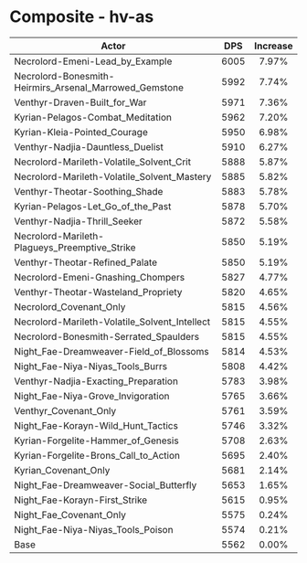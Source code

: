 # Composite - hv-as
| Actor | DPS | Increase |
|---|:---:|:---:|
|Necrolord-Emeni-Lead_by_Example|6005|7.97%|
|Necrolord-Bonesmith-Heirmirs_Arsenal_Marrowed_Gemstone|5992|7.74%|
|Venthyr-Draven-Built_for_War|5971|7.36%|
|Kyrian-Pelagos-Combat_Meditation|5962|7.20%|
|Kyrian-Kleia-Pointed_Courage|5950|6.98%|
|Venthyr-Nadjia-Dauntless_Duelist|5910|6.27%|
|Necrolord-Marileth-Volatile_Solvent_Crit|5888|5.87%|
|Necrolord-Marileth-Volatile_Solvent_Mastery|5885|5.82%|
|Venthyr-Theotar-Soothing_Shade|5883|5.78%|
|Kyrian-Pelagos-Let_Go_of_the_Past|5878|5.70%|
|Venthyr-Nadjia-Thrill_Seeker|5872|5.58%|
|Necrolord-Marileth-Plagueys_Preemptive_Strike|5850|5.19%|
|Venthyr-Theotar-Refined_Palate|5850|5.19%|
|Necrolord-Emeni-Gnashing_Chompers|5827|4.77%|
|Venthyr-Theotar-Wasteland_Propriety|5820|4.65%|
|Necrolord_Covenant_Only|5815|4.56%|
|Necrolord-Marileth-Volatile_Solvent_Intellect|5815|4.55%|
|Necrolord-Bonesmith-Serrated_Spaulders|5815|4.55%|
|Night_Fae-Dreamweaver-Field_of_Blossoms|5814|4.53%|
|Night_Fae-Niya-Niyas_Tools_Burrs|5808|4.42%|
|Venthyr-Nadjia-Exacting_Preparation|5783|3.98%|
|Night_Fae-Niya-Grove_Invigoration|5765|3.66%|
|Venthyr_Covenant_Only|5761|3.59%|
|Night_Fae-Korayn-Wild_Hunt_Tactics|5746|3.32%|
|Kyrian-Forgelite-Hammer_of_Genesis|5708|2.63%|
|Kyrian-Forgelite-Brons_Call_to_Action|5695|2.40%|
|Kyrian_Covenant_Only|5681|2.14%|
|Night_Fae-Dreamweaver-Social_Butterfly|5653|1.65%|
|Night_Fae-Korayn-First_Strike|5615|0.95%|
|Night_Fae_Covenant_Only|5575|0.24%|
|Night_Fae-Niya-Niyas_Tools_Poison|5574|0.21%|
|Base|5562|0.00%|
